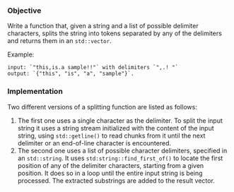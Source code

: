 ### Objective

Write a function that, given a string and a list of possible delimiter characters, splits the string into tokens separated by any of the delimiters and returns them in an `std::vector`.

Example: 
    
    input: `"this,is.a sample!!"` with delimiters `",.! "`
    output: `{"this", "is", "a", "sample"}`.



### Implementation

Two different versions of a splitting function are listed as follows:

1. The first one uses a single character as the delimiter. To split the input string it uses a string stream initialized with the content of the input string, using `std::getline()` to read chunks from it until the next delimiter or an end-of-line character is encountered.
2. The second one uses a list of possible character delimiters, specified in an `std::string`. It uses `std:string::find_first_of()` to locate the first position of any of the delimiter characters, starting from a given position. It does so in a loop until the entire input string is being processed. The extracted substrings are added to the result vector.